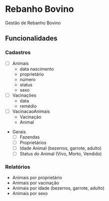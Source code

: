 # Rebanho Bovino
Gestão de Rebanho Bovino

## Funcionalidades

### Cadastros

- [ ] Animais
   - data nascimento
   - proprietário
   - número
   - status
   - sexo
- [ ] Vacinações
   - data
   - remédio
- [ ] VacinacaoAnimais
   - Vacinação
   - Animal
- Gerais
   - [ ] Fazendas
   - [ ] Proprietários
   - [ ] Idade Animal (bezerros, garrote, adulto)
   - [ ] Status do Animal (Vivo, Morto, Vendido)

### Relatórios

- Animais por proprietário
- Animais por vacinação
- Animais por idade (bezerros, garrote, adulto)
- Animais por sexo 

